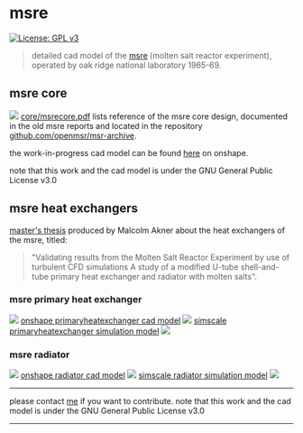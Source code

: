 # msre
[![License: GPL v3](https://img.shields.io/badge/License-GPLv3-blue.svg)](https://www.gnu.org/licenses/gpl-3.0)

> detailed cad model of the [msre](https://en.wikipedia.org/wiki/Molten-Salt_Reactor_Experiment) (molten salt reactor experiment), operated by oak ridge national laboratory 1965-69.

## msre core
![](core/docs/msre.png)
[core/msrecore.pdf](core/docs/msrecore.pdf) lists reference of the msre core design, documented in the old msre reports and located in the repository [github.com/openmsr/msr-archive](https://github.com/openmsr/msr-archive/blob/master/README.md).

the work-in-progress cad model can be found [here](https://cad.onshape.com/documents/4f04f63bfd4138a61a54b3f8/w/11cb17d9ef25bb27f8ada6c0/e/72f417dd8eb3e2fa4f9ccb9e) on onshape.

note that this work and the cad model is under the GNU General Public License v3.0

## msre heat exchangers

[master's thesis](https://ltu.diva-portal.org/smash/get/diva2:1546993/FULLTEXT01.pdf) produced by Malcolm Akner about the heat exchangers of the msre, titled: 

> "Validating results from the Molten Salt Reactor Experiment by use of turbulent CFD simulations
  A study of a modified U-tube shell-and-tube primary heat exchanger and radiator with molten salts".
  


### msre primary heat exchanger
![](heatexchanger/docs/phexcadmodel.png)
[onshape primaryheatexchanger cad model](https://cad.onshape.com/documents/03be2f510296a2e264886390/w/8cfbca3b7b9682dd4e53a998/e/54728fd981a1b4f5594c73d6)
![](heatexchanger/docs/phexflowpaths.png)
[simscale primaryheatexchanger simulation model](https://www.simscale.com/projects/MalcolmAkner/phex_-_final_version/)
![](heatexchanger/docs/phexreal.png)


### msre radiator
![](heatexchanger/docs/radiatorcadmodel.png)
[onshape radiator cad model](https://cad.onshape.com/documents/bf944323ed6a82e05924078c/w/2a25d73c5a3a66824d2d5fbd/e/a83d5535602a053216fedff4)
![](heatexchanger/docs/radiatorflowpaths.png)
[simscale radiator simulation model](https://www.simscale.com/projects/MalcolmAkner/msre_radiator_public/)
![](heatexchanger/docs/radiatorreal.png)

---

please contact [me](https://github.com/aslakstubsgaard) if you want to contribute.
note that this work and the cad model is under the GNU General Public License v3.0

---
